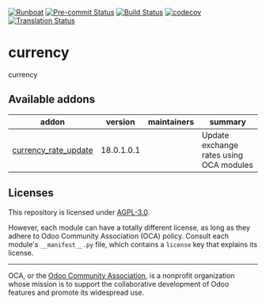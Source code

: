 
[![Runboat](https://img.shields.io/badge/runboat-Try%20me-875A7B.png)](https://runboat.odoo-community.org/builds?repo=OCA/currency&target_branch=18.0)
[![Pre-commit Status](https://github.com/OCA/currency/actions/workflows/pre-commit.yml/badge.svg?branch=18.0)](https://github.com/OCA/currency/actions/workflows/pre-commit.yml?query=branch%3A18.0)
[![Build Status](https://github.com/OCA/currency/actions/workflows/test.yml/badge.svg?branch=18.0)](https://github.com/OCA/currency/actions/workflows/test.yml?query=branch%3A18.0)
[![codecov](https://codecov.io/gh/OCA/currency/branch/18.0/graph/badge.svg)](https://codecov.io/gh/OCA/currency)
[![Translation Status](https://translation.odoo-community.org/widgets/currency-18-0/-/svg-badge.svg)](https://translation.odoo-community.org/engage/currency-18-0/?utm_source=widget)

<!-- /!\ do not modify above this line -->

# currency

currency

<!-- /!\ do not modify below this line -->

<!-- prettier-ignore-start -->

[//]: # (addons)

Available addons
----------------
addon | version | maintainers | summary
--- | --- | --- | ---
[currency_rate_update](currency_rate_update/) | 18.0.1.0.1 |  | Update exchange rates using OCA modules

[//]: # (end addons)

<!-- prettier-ignore-end -->

## Licenses

This repository is licensed under [AGPL-3.0](LICENSE).

However, each module can have a totally different license, as long as they adhere to Odoo Community Association (OCA)
policy. Consult each module's `__manifest__.py` file, which contains a `license` key
that explains its license.

----
OCA, or the [Odoo Community Association](http://odoo-community.org/), is a nonprofit
organization whose mission is to support the collaborative development of Odoo features
and promote its widespread use.

